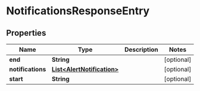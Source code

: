 # NotificationsResponseEntry

## Properties
| Name              | Type                                                      | Description | Notes      |
| ----------------- | --------------------------------------------------------- | ----------- | ---------- |
| **end**           | **String**                                                |             | [optional] |
| **notifications** | [**List&lt;AlertNotification&gt;**](AlertNotification.md) |             | [optional] |
| **start**         | **String**                                                |             | [optional] |
